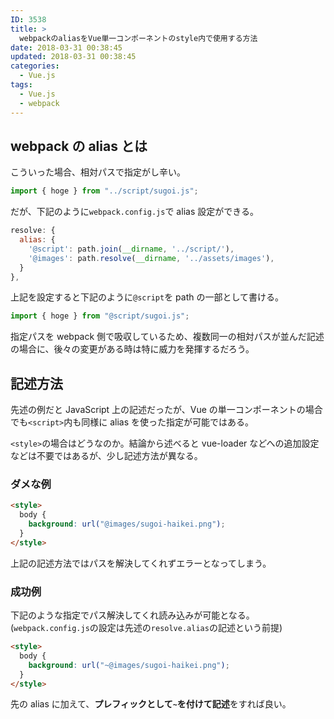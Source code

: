 ```yaml
---
ID: 3538
title: >
  webpackのaliasをVue単一コンポーネントのstyle内で使用する方法
date: 2018-03-31 00:38:45
updated: 2018-03-31 00:38:45
categories:
  - Vue.js
tags:
  - Vue.js
  - webpack
---
```


## webpack の alias とは

こういった場合、相対パスで指定がし辛い。

```js
import { hoge } from "../script/sugoi.js";
```

だが、下記のように`webpack.config.js`で alias 設定ができる。

```js
resolve: {
  alias: {
    '@script': path.join(__dirname, '../script/'),
    '@images': path.resolve(__dirname, '../assets/images'),
  }
},
```

上記を設定すると下記のように`@script`を path の一部として書ける。

```js
import { hoge } from "@script/sugoi.js";
```

指定パスを webpack 側で吸収しているため、複数同一の相対パスが並んだ記述の場合に、後々の変更がある時は特に威力を発揮するだろう。

## 記述方法

先述の例だと JavaScript 上の記述だったが、Vue の単一コンポーネントの場合でも`<script>`内も同様に alias を使った指定が可能ではある。

`<style>`の場合はどうなのか。結論から述べると vue-loader などへの追加設定などは不要ではあるが、少し記述方法が異なる。

### ダメな例

```html
<style>
  body {
    background: url("@images/sugoi-haikei.png");
  }
</style>
```

上記の記述方法ではパスを解決してくれずエラーとなってしまう。

### 成功例

下記のような指定でパス解決してくれ読み込みが可能となる。(`webpack.config.js`の設定は先述の`resolve.alias`の記述という前提)

```html
<style>
  body {
    background: url("~@images/sugoi-haikei.png");
  }
</style>
```

先の alias に加えて、<b>プレフィックとして<code>~</code>を付けて記述</b>をすれば良い。
